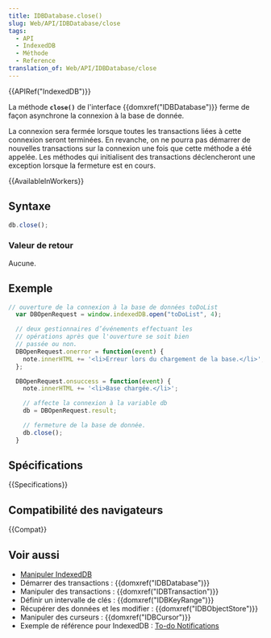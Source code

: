 ```yaml
---
title: IDBDatabase.close()
slug: Web/API/IDBDatabase/close
tags:
  - API
  - IndexedDB
  - Méthode
  - Reference
translation_of: Web/API/IDBDatabase/close
---
```


{{APIRef("IndexedDB")}}

La méthode **`close()`** de l'interface {{domxref("IDBDatabase")}} ferme de façon asynchrone la connexion à la base de donnée.

La connexion sera fermée lorsque toutes les transactions liées à cette connexion seront terminées. En revanche, on ne pourra pas démarrer de nouvelles transactions sur la connexion une fois que cette méthode a été appelée. Les méthodes qui initialisent des transactions déclencheront une exception lorsque la fermeture est en cours.

{{AvailableInWorkers}}

## Syntaxe

```js
db.close();
```

### Valeur de retour

Aucune.

## Exemple

```js
// ouverture de la connexion à la base de données toDoList
  var DBOpenRequest = window.indexedDB.open("toDoList", 4);

  // deux gestionnaires d’événements effectuant les
  // opérations après que l'ouverture se soit bien
  // passée ou non.
  DBOpenRequest.onerror = function(event) {
    note.innerHTML += '<li>Erreur lors du chargement de la base.</li>';
  };

  DBOpenRequest.onsuccess = function(event) {
    note.innerHTML += '<li>Base chargée.</li>';

    // affecte la connexion à la variable db
    db = DBOpenRequest.result;

    // fermeture de la base de donnée.
    db.close();
  }
```

## Spécifications

{{Specifications}}

## Compatibilité des navigateurs

{{Compat}}

## Voir aussi

- [Manipuler IndexedDB](/fr/docs/Web/API/API_IndexedDB/Using_IndexedDB)
- Démarrer des transactions : {{domxref("IDBDatabase")}}
- Manipuler des transactions : {{domxref("IDBTransaction")}}
- Définir un intervalle de clés : {{domxref("IDBKeyRange")}}
- Récupérer des données et les modifier : {{domxref("IDBObjectStore")}}
- Manipuler des curseurs : {{domxref("IDBCursor")}}
- Exemple de référence pour IndexedDB : [To-do Notifications](https://github.com/mdn/dom-examples/tree/main/to-do-notifications)
